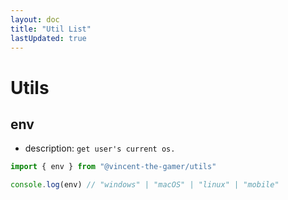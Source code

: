 ```yaml
---
layout: doc
title: "Util List"
lastUpdated: true
---
```


# Utils

## env
- description: `get user's current os.`

```ts
import { env } from "@vincent-the-gamer/utils"

console.log(env) // "windows" | "macOS" | "linux" | "mobile"
```